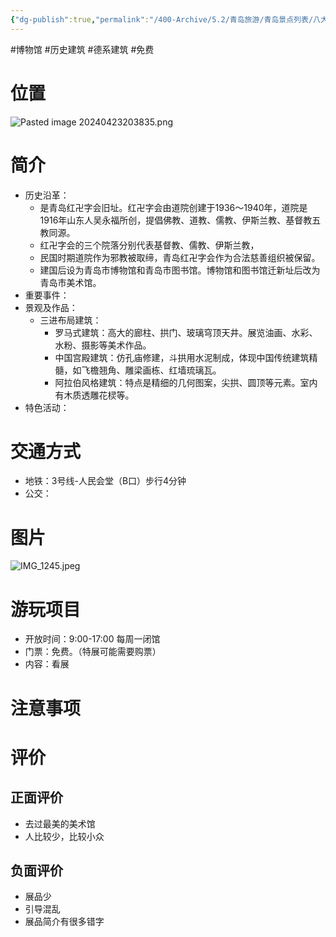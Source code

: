 ```yaml
---
{"dg-publish":true,"permalink":"/400-Archive/5.2/青岛旅游/青岛景点列表/八大关及其周边/青岛美术馆/","tags":["博物馆","历史建筑","德系建筑","免费"]}
---
```


#博物馆 #历史建筑 #德系建筑 #免费 
# 位置
![Pasted image 20240423203835.png](/img/user/800-%E5%85%B6%E4%BB%96/801-%E5%9B%BE%E7%89%87/Pasted%20image%2020240423203835.png)
# 简介
- 历史沿革：
	- 是青岛红卍字会旧址。红卍字会由道院创建于1936～1940年，道院是1916年山东人吴永福所创，提倡佛教、道教、儒教、伊斯兰教、基督教五教同源。
	- 红卍字会的三个院落分别代表基督教、儒教、伊斯兰教，
	- 民国时期道院作为邪教被取缔，青岛红卍字会作为合法慈善组织被保留。
	- 建国后设为青岛市博物馆和青岛市图书馆。博物馆和图书馆迁新址后改为青岛市美术馆。
- 重要事件：
- 景观及作品：
	- 三进布局建筑：
		- 罗马式建筑：高大的廊柱、拱门、玻璃穹顶天井。展览油画、水彩、水粉、摄影等美术作品。
		- 中国宫殿建筑：仿孔庙修建，斗拱用水泥制成，体现中国传统建筑精髓，如飞檐翘角、雕梁画栋、红墙琉璃瓦。
		- 阿拉伯风格建筑：特点是精细的几何图案，尖拱、圆顶等元素。室内有木质透雕花棂等。
- 特色活动：
# 交通方式
- 地铁：3号线-人民会堂（B口）步行4分钟
- 公交：
# 图片
![IMG_1245.jpeg](/img/user/800-%E5%85%B6%E4%BB%96/801-%E5%9B%BE%E7%89%87/IMG_1245.jpeg)
# 游玩项目
- 开放时间：9:00-17:00 每周一闭馆
- 门票：免费。（特展可能需要购票）
- 内容：看展
# 注意事项
# 评价
## 正面评价
- 去过最美的美术馆
- 人比较少，比较小众
## 负面评价
- 展品少
- 引导混乱
- 展品简介有很多错字